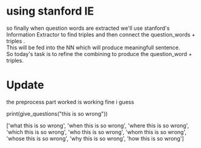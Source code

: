 # using stanford IE

so finally when question words are extracted we'll use stanford's Information Extractor to find triples and then connect the question_words + triples .   
This will be fed into the NN which will produce meaningfull sentence.  
So today's task is to refine the combining to produce the question_word + triples.

# Update 

the preprocess part worked is working fine i guess  

print(give_questions("this is so wrong"))  

['what this is so wrong', 'when this is so wrong', 'where this is so wrong', 'which this is so wrong', 'who this is so wrong', 'whom this is so wrong', 'whose this is so wrong', 'why this is so wrong', 'how this is so wrong']  
